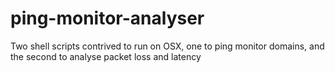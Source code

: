 # ping-monitor-analyser
Two shell scripts contrived to run on OSX, one to ping monitor domains, and the second to analyse packet loss and latency
